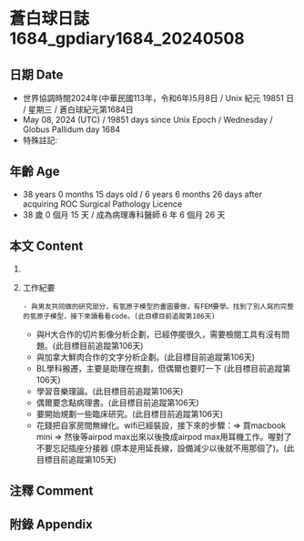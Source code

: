 [_metadata_:encoding]: - "utf-8"
[_metadata_:language]: - "zh-Hant-TW"
[_metadata_:fileformat]: - "markdown"
[_metadata_:MIME_type]: - "text/plain"
[_metadata_:markdown_version]: - "commonmark version 0.30"
[_metadata_:markdown_spec]: - "https://spec.commonmark.org/0.30/"

# 蒼白球日誌1684_gpdiary1684_20240508 #

## 日期 Date ##

* 世界協調時間2024年(中華民國113年，令和6年)5月8日 / Unix 紀元 19851 日 / 星期三 / 蒼白球紀元第1684日
* May 08, 2024 (UTC) / 19851 days since Unix Epoch / Wednesday / Globus Pallidum day 1684
* 特殊註記:

## 年齡 Age ##

* 38 years 0 months 15 days old / 6 years 6 months 26 days after acquiring ROC Surgical Pathology Licence
* 38 歲 0 個月 15 天 / 成為病理專科醫師 6 年 6 個月 26 天

## 本文 Content ##

1. 

    
2. 工作紀要

       - 與男友共同做的研究部分，有氫原子模型的畫圖要做，有FEM要學。找到了別人寫的完整的氫原子模型，接下來讀看看code。(此目標目前追蹤第106天)
   - 與H大合作的切片影像分析企劃，已經停擺很久，需要檢閱工具有沒有問題。(此目標目前追蹤第106天)
   - 與加拿大鮮肉合作的文字分析企劃。(此目標目前追蹤第106天)
   - BL學科搬遷，主要是助理在規劃，但偶爾也要盯一下 (此目標目前追蹤第106天)
   - 學習音樂理論。(此目標目前追蹤第106天)
   - 偶爾要念點病理書。(此目標目前追蹤第106天)
   - 要開始規劃一些臨床研究。(此目標目前追蹤第106天)
   - 花錢把自家房間無線化。wifi已經裝設，接下來的步驟：=> 買macbook mini => 然後等airpod max出來以後換成airpod max用耳機工作。喔對了不要忘記插座分接器 (原本是用延長線，設備減少以後就不用那個了)。(此目標目前追蹤第105天)


## 注釋 Comment ##


## 附錄 Appendix ##


